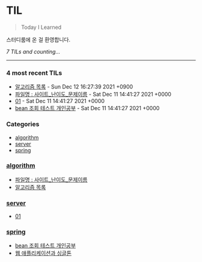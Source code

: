 # TIL
> Today I Learned

스터디룸에 온 걸 환영합니다.


_7 TILs and counting..._

---

### 4 most recent TILs

- [알고리즘 목록](algorithm/목록.md) - Sun Dec 12 16:27:39 2021 +0900
- [파일명 : 사이트_난이도_문제이름](algorithm/check.md) - Sat Dec 11 14:41:27 2021 +0000
- [01](server/01.md) - Sat Dec 11 14:41:27 2021 +0000
- [bean 조회 테스트 개인공부](spring/스프링_빈_조회.md) - Sat Dec 11 14:41:27 2021 +0000

### Categories

- [algorithm](#algorithm)
- [server](#server)
- [spring](#spring)

### [algorithm](#algorithm)
- [파일명 : 사이트_난이도_문제이름](algorithm/check.md)
- [알고리즘 목록](algorithm/목록.md)

### [server](#server)
- [01](server/01.md)

### [spring](#spring)
- [bean 조회 테스트 개인공부](spring/스프링_빈_조회.md)
- [웹 애플리케이션과 싱글톤](spring/웹_애플리케이션과_싱글톤.md)


